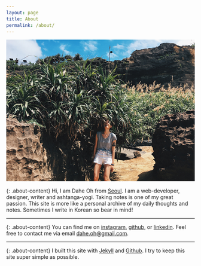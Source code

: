 ```yaml
---
layout: page
title: About
permalink: /about/
---
```


![ohda in the bushes](/images/me.jpg)


{: .about-content}
Hi, I am Dahe Oh from [Seoul](https://goo.gl/maps/XHPqFJ4B4Dy). I am a web-developer, designer, writer and ashtanga-yogi.
Taking notes is one of my great passion. This site is more like a personal archive of my daily thoughts and notes. Sometimes I write in Korean so bear in mind!

---

{: .about-content}
You can find me on [instagram](https://instagram.com/ohdayoda), [github](https://github.com/yogicat), or [linkedin](https://linkedin.com/in/dahe-oh-019b02151/). Feel free to contact me via email <dahe.oh@gmail.com>.

---

{: .about-content}
I built this site with [Jekyll](https://jekyllrb.com/) and [Github](https://githu.io). I try to keep this site super simple as possible.
